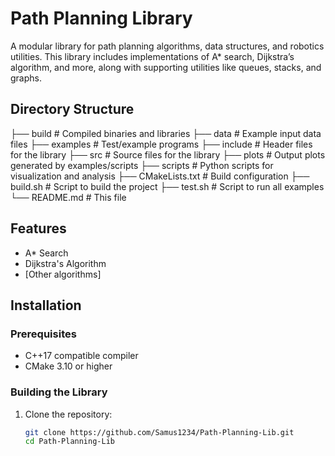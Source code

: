 # Path Planning Library

A modular library for path planning algorithms, data structures, and robotics utilities. This library includes implementations of A* search, Dijkstra’s algorithm, and more, along with supporting utilities like queues, stacks, and graphs.

## Directory Structure

├── build                     # Compiled binaries and libraries
├── data                      # Example input data files
├── examples                  # Test/example programs
├── include                   # Header files for the library
├── src                       # Source files for the library
├── plots                     # Output plots generated by examples/scripts
├── scripts                   # Python scripts for visualization and analysis
├── CMakeLists.txt            # Build configuration
├── build.sh                  # Script to build the project
├── test.sh                   # Script to run all examples
└── README.md                 # This file


## Features

- A* Search
- Dijkstra's Algorithm
- [Other algorithms]

## Installation

### Prerequisites

- C++17 compatible compiler
- CMake 3.10 or higher

### Building the Library

1. Clone the repository:
   ```bash
   git clone https://github.com/Samus1234/Path-Planning-Lib.git
   cd Path-Planning-Lib
